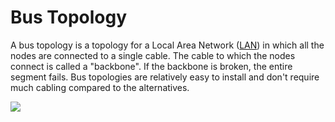 # Bus Topology

A bus topology is a topology for a Local Area Network ([LAN](http://www.telecomabc.com/l/lan.html)) in which all the nodes are connected to a single cable. The cable to which the nodes connect is called a "backbone". If the backbone is broken, the entire segment fails. Bus topologies are relatively easy to install and don't require much cabling compared to the alternatives.

![](http://www.telecomabc.com/b/images/bus_topology.gif)

